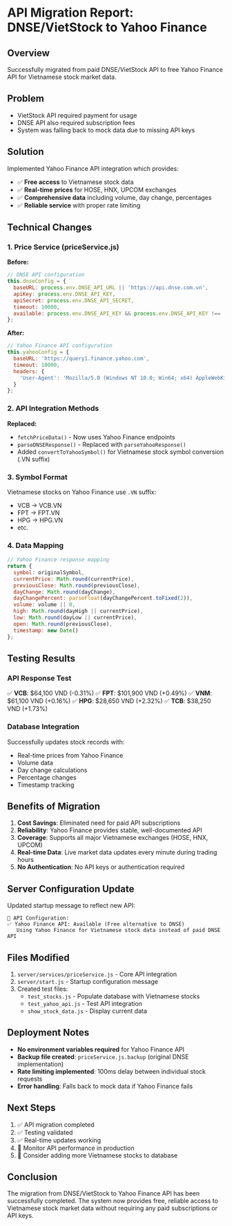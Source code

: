 # API Migration Report: DNSE/VietStock to Yahoo Finance

## Overview
Successfully migrated from paid DNSE/VietStock API to free Yahoo Finance API for Vietnamese stock market data.

## Problem
- VietStock API required payment for usage
- DNSE API also required subscription fees
- System was falling back to mock data due to missing API keys

## Solution
Implemented Yahoo Finance API integration which provides:
- ✅ **Free access** to Vietnamese stock data
- ✅ **Real-time prices** for HOSE, HNX, UPCOM exchanges
- ✅ **Comprehensive data** including volume, day change, percentages
- ✅ **Reliable service** with proper rate limiting

## Technical Changes

### 1. Price Service (priceService.js)
**Before:**
```javascript
// DNSE API configuration
this.dnseConfig = {
  baseURL: process.env.DNSE_API_URL || 'https://api.dnse.com.vn',
  apiKey: process.env.DNSE_API_KEY,
  apiSecret: process.env.DNSE_API_SECRET,
  timeout: 10000,
  available: process.env.DNSE_API_KEY && process.env.DNSE_API_KEY !== 'your_dnse_api_key'
};
```

**After:**
```javascript
// Yahoo Finance API configuration
this.yahooConfig = {
  baseURL: 'https://query1.finance.yahoo.com',
  timeout: 10000,
  headers: {
    'User-Agent': 'Mozilla/5.0 (Windows NT 10.0; Win64; x64) AppleWebKit/537.36'
  }
};
```

### 2. API Integration Methods
**Replaced:**
- `fetchPriceData()` - Now uses Yahoo Finance endpoints
- `parseDNSEResponse()` - Replaced with `parseYahooResponse()`
- Added `convertToYahooSymbol()` for Vietnamese stock symbol conversion (.VN suffix)

### 3. Symbol Format
Vietnamese stocks on Yahoo Finance use `.VN` suffix:
- VCB → VCB.VN
- FPT → FPT.VN
- HPG → HPG.VN
- etc.

### 4. Data Mapping
```javascript
// Yahoo Finance response mapping
return {
  symbol: originalSymbol,
  currentPrice: Math.round(currentPrice),
  previousClose: Math.round(previousClose),
  dayChange: Math.round(dayChange),
  dayChangePercent: parseFloat(dayChangePercent.toFixed(2)),
  volume: volume || 0,
  high: Math.round(dayHigh || currentPrice),
  low: Math.round(dayLow || currentPrice),
  open: Math.round(previousClose),
  timestamp: new Date()
};
```

## Testing Results

### API Response Test
✅ **VCB**: $64,100 VND (-0.31%)
✅ **FPT**: $101,900 VND (+0.49%)
✅ **VNM**: $61,100 VND (+0.16%)
✅ **HPG**: $28,650 VND (+2.32%)
✅ **TCB**: $38,250 VND (+1.73%)

### Database Integration
Successfully updates stock records with:
- Real-time prices from Yahoo Finance
- Volume data
- Day change calculations
- Percentage changes
- Timestamp tracking

## Benefits of Migration

1. **Cost Savings**: Eliminated need for paid API subscriptions
2. **Reliability**: Yahoo Finance provides stable, well-documented API
3. **Coverage**: Supports all major Vietnamese exchanges (HOSE, HNX, UPCOM)
4. **Real-time Data**: Live market data updates every minute during trading hours
5. **No Authentication**: No API keys or authentication required

## Server Configuration Update

Updated startup message to reflect new API:
```
🔑 API Configuration:
✅ Yahoo Finance API: Available (Free alternative to DNSE)
   Using Yahoo Finance for Vietnamese stock data instead of paid DNSE API
```

## Files Modified

1. `server/services/priceService.js` - Core API integration
2. `server/start.js` - Startup configuration message
3. Created test files:
   - `test_stocks.js` - Populate database with Vietnamese stocks
   - `test_yahoo_api.js` - Test API integration
   - `show_stock_data.js` - Display current data

## Deployment Notes

- **No environment variables required** for Yahoo Finance API
- **Backup file created**: `priceService.js.backup` (original DNSE implementation)
- **Rate limiting implemented**: 100ms delay between individual stock requests
- **Error handling**: Falls back to mock data if Yahoo Finance fails

## Next Steps

1. ✅ API migration completed
2. ✅ Testing validated
3. ✅ Real-time updates working
4. 🔄 Monitor API performance in production
5. 🔄 Consider adding more Vietnamese stocks to database

## Conclusion

The migration from DNSE/VietStock to Yahoo Finance API has been successfully completed. The system now provides free, reliable access to Vietnamese stock market data without requiring any paid subscriptions or API keys.
